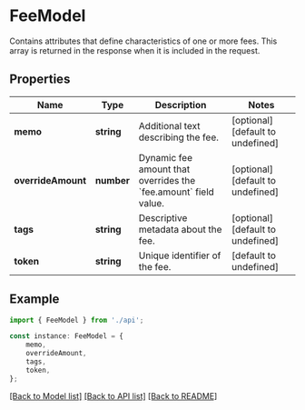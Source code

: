 # FeeModel

Contains attributes that define characteristics of one or more fees. This array is returned in the response when it is included in the request.

## Properties

Name | Type | Description | Notes
------------ | ------------- | ------------- | -------------
**memo** | **string** | Additional text describing the fee. | [optional] [default to undefined]
**overrideAmount** | **number** | Dynamic fee amount that overrides the &#x60;fee.amount&#x60; field value. | [optional] [default to undefined]
**tags** | **string** | Descriptive metadata about the fee. | [optional] [default to undefined]
**token** | **string** | Unique identifier of the fee. | [default to undefined]

## Example

```typescript
import { FeeModel } from './api';

const instance: FeeModel = {
    memo,
    overrideAmount,
    tags,
    token,
};
```

[[Back to Model list]](../README.md#documentation-for-models) [[Back to API list]](../README.md#documentation-for-api-endpoints) [[Back to README]](../README.md)

